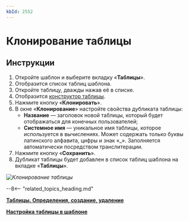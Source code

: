 ```yaml
---
kbId: 2552
---
```


# Клонирование таблицы

## Инструкции

1. Откройте шаблон и выберите вкладку «**Таблицы**».
2. Отобразится список таблиц шаблона.
3. Откройте таблицу, дважды нажав её в списке.
4. Отобразится [конструктор таблицы](table_settings.md).
5. Нажмите кнопку «**Клонировать**».
6. В окне «**Клонирование**» настройте свойства дубликата таблицы:
    - **Название** — заголовок новой таблицы, который будет отображаться для конечных пользователей;
    - **Системное имя** — уникальное имя таблицы, которое используется в вычислениях. Может содержать только буквы латинского алфавита, цифры и знак «_». Заполняется автоматически посредством транслитерации.
7. Нажмите кнопку «**Сохранить**».
8. Дубликат таблицы будет добавлен в список таблиц шаблона на вкладке «**Таблицы**».

_![Клонирование таблицы](table_clone_clone.png)_

--8<-- "related_topics_heading.md"

**[Таблицы. Определения, создание, удаление](table_definition.md)**

**[Настройка таблицы в шаблоне](table_settings.md)**
